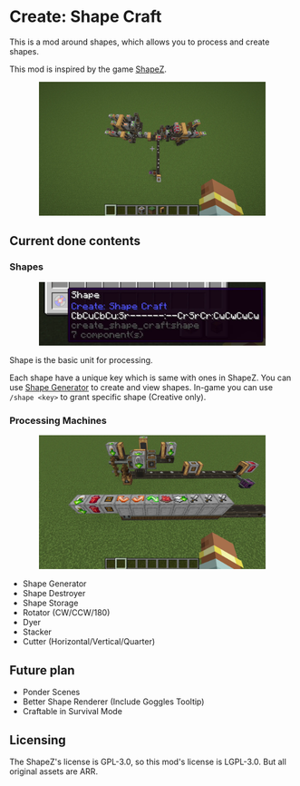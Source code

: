 # Create: Shape Craft

This is a mod around shapes, which allows you to process and create shapes.

This mod is inspired by the game [ShapeZ](https://shapez.io/).

<div align=center><img src="https://raw.githubusercontent.com/IAFEnvoy/CreateShapeCraft/refs/heads/master/img/1.webp" style="width:400px;text-align:center;" alt=""></img></div>

## Current done contents

### Shapes

<div align=center><img src="https://raw.githubusercontent.com/IAFEnvoy/CreateShapeCraft/refs/heads/master/img/2.webp" style="width:400px;text-align:center;" alt=""></img></div>

Shape is the basic unit for processing.

Each shape have a unique key which is same with ones in ShapeZ. You can use [Shape Generator](https://viewer.shapez.io/)
to create and view shapes. In-game you can use `/shape <key>` to grant specific shape (Creative only).

### Processing Machines

<div align=center><img src="https://raw.githubusercontent.com/IAFEnvoy/CreateShapeCraft/refs/heads/master/img/3.webp" style="width:400px;text-align:center;" alt=""></img></div>

- Shape Generator
- Shape Destroyer
- Shape Storage
- Rotator (CW/CCW/180)
- Dyer
- Stacker
- Cutter (Horizontal/Vertical/Quarter)

## Future plan

- Ponder Scenes
- Better Shape Renderer (Include Goggles Tooltip)
- Craftable in Survival Mode

## Licensing

The ShapeZ's license is GPL-3.0, so this mod's license is LGPL-3.0. But all original assets are ARR.